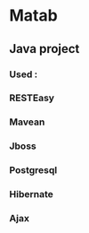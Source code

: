 # Matab
## Java project
### Used : 
### RESTEasy
### Mavean
### Jboss
### Postgresql
### Hibernate
### Ajax

